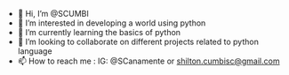 - 👋 Hi, I’m @SCUMBI
- 👀 I’m interested in developing a world using python
- 🌱 I’m currently learning the basics of python
- 💞️ I’m looking to collaborate on different projects related to python language
- 📫 How to reach me : IG: @SCanamente or shilton.cumbisc@gmail.com

<!---
SCUMBI/SCUMBI is a ✨ special ✨ repository because its `README.md` (this file) appears on your GitHub profile.
You can click the Preview link to take a look at your changes.
--->
